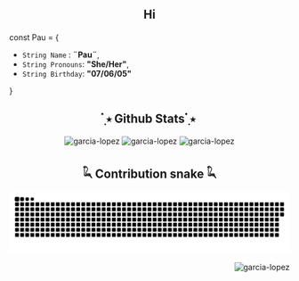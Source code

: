 ## <div align="center"> Hi </div>
#### <div align="center"> </div>  

const Pau = {  

*  `String Name` : **¨Pau¨**,
*  `String Pronouns`: **"She/Her"**,
*  `String Birthday`: **"07/06/05"**
  
}

## 

<div align="center"></div>


## <div align="center">  ๋࣭ ⭑  Github Stats  ๋࣭ ⭑ </div>
<div></div>

<p align = "center">
<img align="center" src="https://github-readme-stats.vercel.app/api/top-langs?username=garcia-lopez&theme=catppuccin_mocha&show_icons=true&locale=en&layout=compact" alt="garcia-lopez"  style="width: 50%">
<img align="center" src="https://github-readme-stats.vercel.app/api?username=garcia-lopez&show_icons=true&theme=catppuccin_mocha&locale=en" alt="garcia-lopez"  style="width: 50%"/>
<img align="center" src="https://github-readme-streak-stats.herokuapp.com/?user=garcia-lopez&theme=catppuccin_mocha" alt="garcia-lopez"  style="width: 50%"/>
</p>

## <div align="center"> 𓆗 Contribution snake 𓆗</div>
![Snake animation](https://github.com/garcia-lopez/garcia-lopez/blob/output/github-contribution-grid-snake.svg)

<p align="right"> <img src="https://komarev.com/ghpvc/?username=garcia-lopez&label=Profile%20views&color=blue&style=for-the-badge" alt="garcia-lopez" /> </p>
